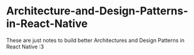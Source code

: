 # Architecture-and-Design-Patterns-in-React-Native
These are just notes to build better Architectures and Design Patterns in React Native :3
